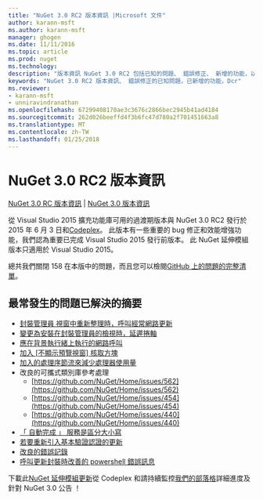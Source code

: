 ```yaml
---
title: "NuGet 3.0 RC2 版本資訊 |Microsoft 文件"
author: karann-msft
ms.author: karann-msft
manager: ghogen
ms.date: 11/11/2016
ms.topic: article
ms.prod: nuget
ms.technology: 
description: "版本資訊 NuGet 3.0 RC2 包括已知的問題、 錯誤修正、 新增的功能，以及 Dcr。"
keywords: "NuGet 3.0 RC2 版本資訊、 錯誤修正的已知問題，已新增的功能，Dcr"
ms.reviewer:
- karann-msft
- unniravindranathan
ms.openlocfilehash: 67299408170ae3c3676c2866bec2945b41ad4184
ms.sourcegitcommit: 262d026beeffd4f3b6fc47d780a2f701451663a8
ms.translationtype: MT
ms.contentlocale: zh-TW
ms.lasthandoff: 01/25/2018
---
```

# <a name="nuget-30-rc2-release-notes"></a>NuGet 3.0 RC2 版本資訊

[NuGet 3.0 RC 版本資訊](../release-notes/nuget-3.0-RC.md) | [NuGet 3.0 版本資訊](../release-notes/nuget-3.0.0.md)

從 Visual Studio 2015 擴充功能庫可用的過渡期版本與 NuGet 3.0 RC2 發行於 2015 年 6 月 3 日和[Codeplex](https://nuget.codeplex.com/releases/view/615507)。 此版本有一些重要的 bug 修正和效能增強功能，我們認為重要已完成 Visual Studio 2015 發行前版本。 此 NuGet 延伸模組版本只適用於 Visual Studio 2015。

總共我們關閉 158 在本版中的問題，而且您可以檢閱[GitHub 上的問題的完整清單](https://github.com/NuGet/Home/issues?utf8=%E2%9C%93&q=is%3Aclosed+milestone%3A3.0.0-RTM+sort%3Aupdated-asc+updated%3A%3C%3D2015-06-01)。

## <a name="summary-of-top-issues-resolved"></a>最常發生的問題已解決的摘要

* [封裝管理員 視窗中重新整理時，呼叫經常網路更新](https://github.com/NuGet/Home/issues/515)
* [變更為安裝在封裝管理員的檢視時，延遲捲軸](https://github.com/NuGet/Home/issues/519)
* [應在背景執行緒上執行的網路呼叫](https://github.com/NuGet/Home/issues/516)
* [加入 [不顯示預覽視窗] 核取方塊](https://github.com/NuGet/Home/issues/566)
* [加入的處理序節流來減少處理器使用量](https://github.com/NuGet/Home/issues/356)
* 改良的可攜式類別庫參考處理
    * [https://github.com/NuGet/Home/issues/562](https://github.com/NuGet/Home/issues/562)
    * [https://github.com/NuGet/Home/issues/454](https://github.com/NuGet/Home/issues/454)
    * [https://github.com/NuGet/Home/issues/440](https://github.com/NuGet/Home/issues/440)
* [「 自動完成 」 服務是區分大小寫](https://github.com/NuGet/Home/issues/198)
* [若要重新引入基本驗證認證的更新](https://github.com/NuGet/Home/issues/456)
* [改良的錯誤記錄](https://github.com/NuGet/Home/issues/407)
* [呼叫更新封裝時改善的 powershell 錯誤訊息](https://github.com/NuGet/Home/issues/5)

下載此[NuGet 延伸模組更新](https://nuget.codeplex.com/releases/view/615507)從 Codeplex 和請持續監控[我們的部落格](http://blog.nuget.org)詳細進度及針對 NuGet 3.0 公告 ！